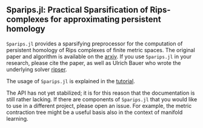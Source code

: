 ## Sparips.jl: Practical Sparsification of Rips-complexes for approximating persistent homology

`Sparips.jl` provides a sparsifying preprocessor for the computation of persistent homology of Rips complexes of finite metric spaces. The original paper and algorithm is available on the [arxiv](https://arxiv.org/abs/1807.09982). If you use `Sparips.jl` in your research, please cite the paper, as well as Ulrich Bauer who wrote the underlying solver [ripser](https://github.com/Ripser/ripser). 

The usage of `Sparips.jl` is explained in the [tutorial](./docs/tutorial/sparips_tutorial.md). 

The API has not yet stabilized; it is for this reason that the documentation is still rather lacking. If there are components of `Sparips.jl` that you would like to use in a different project, please open an issue. For example, the metric contraction tree might be a useful basis also in the context of manifold learning.
